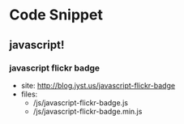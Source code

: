 # Code Snippet

## javascript!

### javascript flickr badge

* site: http://blog.jyst.us/javascript-flickr-badge
* files:
  * /js/javascript-flickr-badge.js
  * /js/javascript-flickr-badge.min.js
